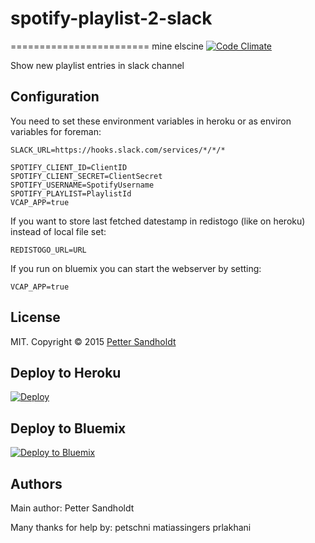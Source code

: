 # spotify-playlist-2-slack
========================
mine
elscine
[![Code Climate](https://codeclimate.com/github/petterl/spotify-playlist-2-slack/badges/gpa.svg)](https://codeclimate.com/github/petterl/spotify-playlist-2-slack)

Show new playlist entries in slack channel

## Configuration

You need to set these environment variables in heroku or as environ variables for foreman:

```
SLACK_URL=https://hooks.slack.com/services/*/*/*

SPOTIFY_CLIENT_ID=ClientID
SPOTIFY_CLIENT_SECRET=ClientSecret
SPOTIFY_USERNAME=SpotifyUsername
SPOTIFY_PLAYLIST=PlaylistId
VCAP_APP=true
```

If you want to store last fetched datestamp in redistogo (like on heroku) instead of local file set:
```
REDISTOGO_URL=URL
```

If you run on bluemix you can start the webserver by setting:
```
VCAP_APP=true
```

## License

MIT. Copyright &copy; 2015 [Petter Sandholdt](https://github.com/petterl)

## Deploy to Heroku
[![Deploy](https://www.herokucdn.com/deploy/button.png)](https://heroku.com/deploy)

## Deploy to Bluemix
[![Deploy to Bluemix](https://bluemix.net/deploy/button.png)](https://bluemix.net/deploy?repository=https://github.com/petterl/spotify-playlist-2-slack)

## Authors

Main author: Petter Sandholdt

Many thanks for help by: 
petschni
matiassingers
prlakhani
